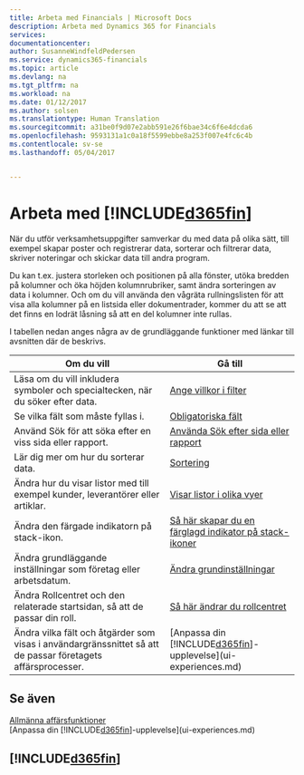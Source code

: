 ```yaml
---
title: Arbeta med Financials | Microsoft Docs
description: Arbeta med Dynamics 365 for Financials
services: 
documentationcenter: 
author: SusanneWindfeldPedersen
ms.service: dynamics365-financials
ms.topic: article
ms.devlang: na
ms.tgt_pltfrm: na
ms.workload: na
ms.date: 01/12/2017
ms.author: solsen
ms.translationtype: Human Translation
ms.sourcegitcommit: a31be0f9d07e2abb591e26f6bae34c6f6e4dcda6
ms.openlocfilehash: 9593131a1c0a18f5599ebbe8a253f007e4fc6c4b
ms.contentlocale: sv-se
ms.lasthandoff: 05/04/2017


---
```

# <a name="working-with-included365finincludesd365finlongmdmd"></a>Arbeta med [!INCLUDE[d365fin](includes/d365fin_long_md.md)]
När du utför verksamhetsuppgifter samverkar du med data på olika sätt, till exempel skapar poster och registrerar data, sorterar och filtrerar data, skriver noteringar och skickar data till andra program.

Du kan t.ex. justera storleken och positionen på alla fönster, utöka bredden på kolumner och öka höjden kolumnrubriker, samt ändra sorteringen av data i kolumner. Och om du vill använda den vågräta rullningslisten för att visa alla kolumner på en listsida eller dokumentrader, kommer du att se att det finns en lodrät låsning så att en del kolumner inte rullas.

I tabellen nedan anges några av de grundläggande funktioner med länkar till avsnitten där de beskrivs.

| Om du vill | Gå till |
| --- | --- |
| Läsa om du vill inkludera symboler och specialtecken, när du söker efter data. |[Ange villkor i filter](ui-enter-criteria-filters.md) |
| Se vilka fält som måste fyllas i. |[Obligatoriska fält](ui-mandatory-fields.md) |
| Använd Sök för att söka efter en viss sida eller rapport. |[Använda Sök efter sida eller rapport](ui-search.md) |
| Lär dig mer om hur du sorterar data. |[Sortering](ui-sorting.md) |
| Ändra hur du visar listor med till exempel kunder, leverantörer eller artiklar. |[Visar listor i olika vyer](across-display-lists-different-views.md) |
| Ändra den färgade indikatorn på stack-ikon. |[Så här skapar du en färglagd indikator på stack-ikoner](ui-how-setup-colored-indicator-cues.md) |
| Ändra grundläggande inställningar som företag eller arbetsdatum. |[Ändra grundinställningar](ui-change-basic-settings.md) |
| Ändra Rollcentret och den relaterade startsidan, så att de passar din roll. |[Så här ändrar du rollcentret](change-role.md) |
| Ändra vilka fält och åtgärder som visas i användargränssnittet så att de passar företagets affärsprocesser. |[Anpassa din [!INCLUDE[d365fin](includes/d365fin_md.md)]-upplevelse](ui-experiences.md) |

## <a name="see-also"></a>Se även
[Allmänna affärsfunktioner](ui-across-business-areas.md)  
[Anpassa din [!INCLUDE[d365fin](includes/d365fin_md.md)]-upplevelse](ui-experiences.md)  

## [!INCLUDE[d365fin](includes/free_trial_md.md)]
